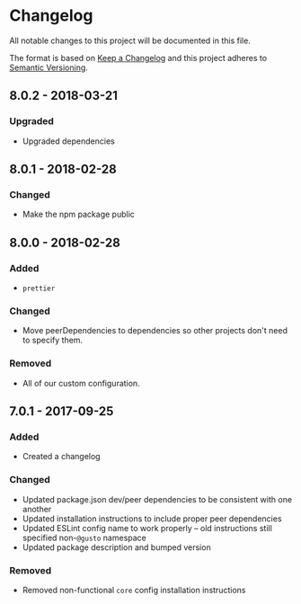 # Changelog

All notable changes to this project will be documented in this file.

The format is based on [Keep a Changelog](http://keepachangelog.com/en/1.0.0/)
and this project adheres to [Semantic Versioning](http://semver.org/spec/v2.0.0.html).

## 8.0.2 - 2018-03-21

### Upgraded

* Upgraded dependencies

## 8.0.1 - 2018-02-28

### Changed

* Make the npm package public

## 8.0.0 - 2018-02-28

### Added

* `prettier`

### Changed

* Move peerDependencies to dependencies so other projects don't need to specify them.

### Removed

* All of our custom configuration.

## 7.0.1 - 2017-09-25

### Added

* Created a changelog

### Changed

* Updated package.json dev/peer dependencies to be consistent with one another
* Updated installation instructions to include proper peer dependencies
* Updated ESLint config name to work properly – old instructions still specified non-`@gusto` namespace
* Updated package description and bumped version

### Removed

* Removed non-functional `core` config installation instructions
